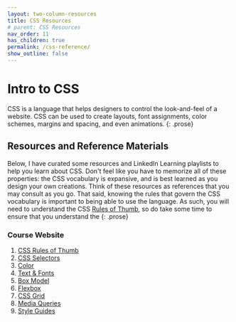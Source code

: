 ```yaml
---
layout: two-column-resources
title: CSS Resources
# parent: CSS Resources
nav_order: 11
has_children: true
permalink: /css-reference/
show_outline: false
---
```


# Intro to CSS
CSS is a language that helps designers to control the look-and-feel of a website. CSS can be used to create layouts, font assignments, color schemes, margins and spacing, and even animations.
{: .prose}

## Resources and Reference Materials
Below, I have curated some resources and LinkedIn Learning playlists to help you learn about CSS. Don't feel like you have to memorize all of these properties: the CSS vocabulary is expansive, and is best learned as you design your own creations. Think of these resources as references that you may consult as you go. That said, knowing the rules that govern the CSS vocabulary is important to being able to use the language. As such, you will need to understand the CSS [Rules of Thumb](rules_of_thumb.html), so do take some time to ensure that you understand the
{: .prose}

### Course Website
1. [CSS Rules of Thumb]({{site.baseurl}}/css-reference/rules-of-thumb/)
2. [CSS Selectors]({{site.baseurl}}/css-reference/selectors/)
3. [Color]({{site.baseurl}}/css-reference/color/)
4. [Text & Fonts]({{site.baseurl}}/css-reference/fonts/)
5. [Box Model]({{site.baseurl}}/css-reference/box-model/)
6. [Flexbox]({{site.baseurl}}/css-reference/flexbox/)
7. [CSS Grid]({{site.baseurl}}/css-reference/css-grid/)
8. [Media Queries]({{site.baseurl}}/css-reference/media-queries/)
9. [Style Guides]({{site.baseurl}}/css-reference/style-guides/)

